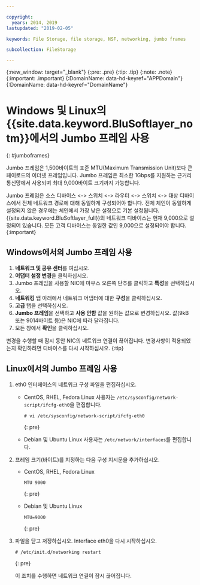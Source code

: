 ```yaml
---

copyright:
  years: 2014, 2019
lastupdated: "2019-02-05"

keywords: File Storage, file storage, NSF, networking, jumbo frames

subcollection: FileStorage

---
```

{:new_window: target="_blank"}
{:pre: .pre}
{:tip: .tip}
{:note: .note}
{:important: .important}
{:DomainName: data-hd-keyref="APPDomain"}
{:DomainName: data-hd-keyref="DomainName"}


# Windows 및 Linux의 {{site.data.keyword.BluSoftlayer_notm}}에서의 Jumbo 프레임 사용
{: #jumboframes}

Jumbo 프레임은 1,500바이트의 표준 MTU(Maximum Transmission Unit)보다 큰 페이로드의 이더넷 프레임입니다. Jumbo 프레임은 최소한 1Gbps를 지원하는 근거리 통신망에서 사용되며 최대 9,000바이트 크기까지 가능합니다.

Jumbo 프레임은 소스 디바이스 <-> 스위치 <-> 라우터 <-> 스위치 <-> 대상 디바이스에서 전체 네트워크 경로에 대해 동일하게 구성되어야 합니다. 전체 체인이 동일하게 설정되지 않은 경우에는 체인에서 가장 낮은 설정으로 기본 설정됩니다. {{site.data.keyword.BluSoftlayer_full}}의 네트워크 디바이스는 현재 9,000으로 설정되어 있습니다. 모든 고객 디바이스는 동일한 값인 9,000으로 설정되어야 합니다.
{:important}

## Windows에서의 Jumbo 프레임 사용

1. **네트워크 및 공유 센터**를 여십시오.
2. **어댑터 설정 변경**을 클릭하십시오.
3. Jumbo 프레임을 사용할 NIC에 마우스 오른쪽 단추를 클릭하고 **특성**을 선택하십시오.
4. **네트워킹** 탭 아래에서 네트워크 어댑터에 대한 **구성**을 클릭하십시오.
5. **고급** 탭을 선택하십시오.
6. **Jumbo 프레임**을 선택하고 **사용 안함** 값을 원하는 값으로 변경하십시오. 값(9kB 또는 9014바이트 등)은 NIC에 따라 달라집니다.
7. 모든 창에서 **확인**을 클릭하십시오.

변경을 수행할 때 잠시 동안 NIC의 네트워크 연결이 끊어집니다. 변경사항이 적용되었는지 확인하려면 디바이스를 다시 시작하십시오.
{:tip}


## Linux에서의 Jumbo 프레임 사용

1. eth0 인터페이스의 네트워크 구성 파일을 편집하십시오.
   - CentOS, RHEL, Fedora Linux 사용자는 `/etc/sysconfig/network-script/ifcfg-eth0`을 편집합니다.
     ```
     # vi /etc/sysconfig/network-script/ifcfg-eth0
     ```
     {: pre}

   - Debian 및 Ubuntu Linux 사용자는 `/etc/network/interfaces`를 편집합니다.

2. 프레임 크기(바이트)를 지정하는 다음 구성 지시문을 추가하십시오.
   - CentOS, RHEL, Fedora Linux
     ```
     MTU 9000
     ```
     {: pre}

   - Debian 및 Ubuntu Linux
     ```
     MTU=9000
     ```
     {: pre}

3. 파일을 닫고 저장하십시오. Interface eth0을 다시 시작하십시오.
   ```
   # /etc/init.d/networking restart
   ```
   {: pre}

   이 조치를 수행하면 네트워크 연결이 잠시 끊어집니다.
